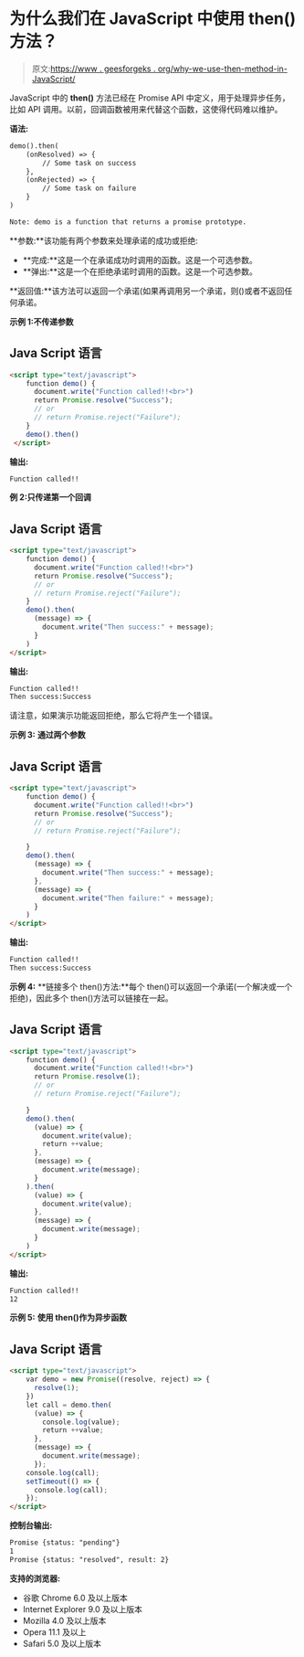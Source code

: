 # 为什么我们在 JavaScript 中使用 then()方法？

> 原文:[https://www . geesforgeks . org/why-we-use-then-method-in-JavaScript/](https://www.geeksforgeeks.org/why-we-use-then-method-in-javascript/)

JavaScript 中的 **then()** 方法已经在 Promise API 中定义，用于处理异步任务，比如 API 调用。以前，回调函数被用来代替这个函数，这使得代码难以维护。

**语法:**

```html
demo().then(
    (onResolved) => {
        // Some task on success
    },
    (onRejected) => {
        // Some task on failure
    }
)

Note: demo is a function that returns a promise prototype.
```

**参数:**该功能有两个参数来处理承诺的成功或拒绝:

*   **完成:**这是一个在承诺成功时调用的函数。这是一个可选参数。
*   **弹出:**这是一个在拒绝承诺时调用的函数。这是一个可选参数。

**返回值:**该方法可以返回一个承诺(如果再调用另一个承诺，则()或者不返回任何承诺。

**示例 1:不传递参数**

## Java Script 语言

```html
<script type="text/javascript">
    function demo() {
      document.write("Function called!!<br>")
      return Promise.resolve("Success");
      // or
      // return Promise.reject("Failure");
    }
    demo().then()
 </script>
```

**输出:**

```html
Function called!!
```

**例 2:只传递第一个回调**

## Java Script 语言

```html
<script type="text/javascript">
    function demo() {
      document.write("Function called!!<br>")
      return Promise.resolve("Success");
      // or
      // return Promise.reject("Failure");
    }
    demo().then(
      (message) => {
        document.write("Then success:" + message);
      }
    )
</script>
```

**输出:**

```html
Function called!!
Then success:Success
```

请注意，如果演示功能返回拒绝，那么它将产生一个错误。

**示例 3:** **通过两个参数**

## Java Script 语言

```html
<script type="text/javascript">
    function demo() {
      document.write("Function called!!<br>")
      return Promise.resolve("Success");
      // or
      // return Promise.reject("Failure");

    }
    demo().then(
      (message) => {
        document.write("Then success:" + message);
      },
      (message) => {
        document.write("Then failure:" + message);
      }
    )
</script>
```

**输出:**

```html
Function called!!
Then success:Success
```

**示例 4:** **链接多个 then()方法:**每个 then()可以返回一个承诺(一个解决或一个拒绝)，因此多个 then()方法可以链接在一起。

## Java Script 语言

```html
<script type="text/javascript">
    function demo() {
      document.write("Function called!!<br>")
      return Promise.resolve(1);
      // or
      // return Promise.reject("Failure");

    }
    demo().then(
      (value) => {
        document.write(value);
        return ++value;
      },
      (message) => {
        document.write(message);
      }
    ).then(
      (value) => {
        document.write(value);
      },
      (message) => {
        document.write(message);
      }
    )
</script>
```

**输出:**

```html
Function called!!
12 
```

**示例 5:** **使用 then()作为异步函数**

## Java Script 语言

```html
<script type="text/javascript">
    var demo = new Promise((resolve, reject) => {
      resolve(1);
    })
    let call = demo.then(
      (value) => {
        console.log(value);
        return ++value;
      },
      (message) => {
        document.write(message);
      });
    console.log(call);
    setTimeout(() => {
      console.log(call);
    });
</script>
```

**控制台输出:**

```html
Promise {status: "pending"}
1
Promise {status: "resolved", result: 2}
```

**支持的浏览器:**

*   谷歌 Chrome 6.0 及以上版本
*   Internet Explorer 9.0 及以上版本
*   Mozilla 4.0 及以上版本
*   Opera 11.1 及以上
*   Safari 5.0 及以上版本